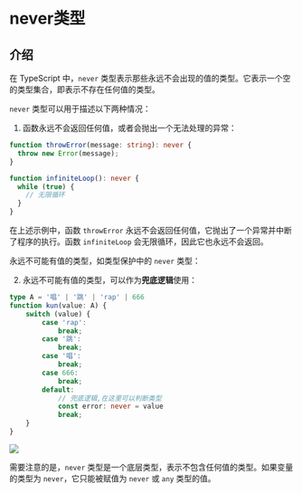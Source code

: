 # never类型

## 介绍

在 TypeScript 中，`never` 类型表示那些永远不会出现的值的类型。它表示一个空的类型集合，即表示不存在任何值的类型。



`never` 类型可以用于描述以下两种情况：

1. 函数永远不会返回任何值，或者会抛出一个无法处理的异常：

```typescript
function throwError(message: string): never {
  throw new Error(message);
}

function infiniteLoop(): never {
  while (true) {
    // 无限循环
  }
}
```

在上述示例中，函数 `throwError` 永远不会返回任何值，它抛出了一个异常并中断了程序的执行。函数 `infiniteLoop` 会无限循环，因此它也永远不会返回。

永远不可能有值的类型，如类型保护中的 `never` 类型：

2. 永远不可能有值的类型，可以作为**兜底逻辑**使用：

```typescript
type A = '唱' | '跳' | 'rap' | 666
function kun(value: A) {
    switch (value) {
        case 'rap':
            break;
        case '跳':
            break;
        case '唱':
            break;
        case 666:
            break;
        default:
            // 兜底逻辑,在这里可以判断类型
            const error: never = value
            break;
    }
}
```

![](https://cdn.jsdelivr.net/gh/hr1201/img@main/imgs/202307261200710.png)



需要注意的是，`never` 类型是一个底层类型，表示不包含任何值的类型。如果变量的类型为 `never`，它只能被赋值为 `never` 或 `any` 类型的值。

